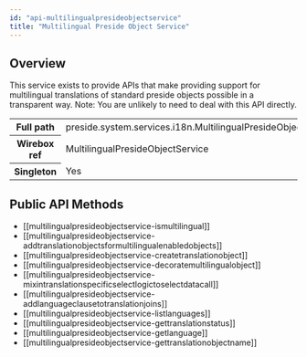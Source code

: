 ```yaml
---
id: "api-multilingualpresideobjectservice"
title: "Multilingual Preside Object Service"
---
```



## Overview




This service exists to provide APIs that make providing support for multilingual
translations of standard preside objects possible in a transparent way. Note: You are
unlikely to need to deal with this API directly.<div class="table-responsive"><table class="table table-condensed"><tr><th>Full path</th><td>preside.system.services.i18n.MultilingualPresideObjectService</td></tr><tr><th>Wirebox ref</th><td>MultilingualPresideObjectService</td></tr><tr><th>Singleton</th><td>Yes</td></tr></table></div>

## Public API Methods

* [[multilingualpresideobjectservice-ismultilingual]]
* [[multilingualpresideobjectservice-addtranslationobjectsformultilingualenabledobjects]]
* [[multilingualpresideobjectservice-createtranslationobject]]
* [[multilingualpresideobjectservice-decoratemultilingualobject]]
* [[multilingualpresideobjectservice-mixintranslationspecificselectlogictoselectdatacall]]
* [[multilingualpresideobjectservice-addlanguageclausetotranslationjoins]]
* [[multilingualpresideobjectservice-listlanguages]]
* [[multilingualpresideobjectservice-gettranslationstatus]]
* [[multilingualpresideobjectservice-getlanguage]]
* [[multilingualpresideobjectservice-gettranslationobjectname]]